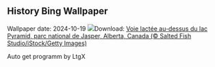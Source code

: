 ## History Bing Wallpaper
Wallpaper date: 2024-10-19
![](https://www.bing.com/th?id=OHR.JasperDark_FR-CA5254493695_UHD.jpg&w=1000)Download: [Voie lactée au-dessus du lac Pyramid, parc national de Jasper, Alberta, Canada (© Salted Fish Studio/iStock/Getty Images)](https://www.bing.com/th?id=OHR.JasperDark_FR-CA5254493695_UHD.jpg)

Auto get programm by LtgX
